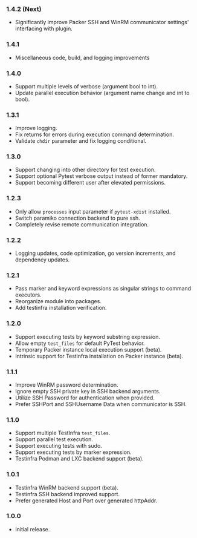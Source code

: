 ### 1.4.2 (Next)
- Significantly improve Packer SSH and WinRM communicator settings' interfacing with plugin.

### 1.4.1
- Miscellaneous code, build, and logging improvements

### 1.4.0
- Support multiple levels of verbose (argument bool to int).
- Update parallel execution behavior (argument name change and int to bool).

### 1.3.1
- Improve logging.
- Fix returns for errors during execution command determination.
- Validate `chdir` parameter and fix logging conditional.

### 1.3.0
- Support changing into other directory for test execution.
- Support optional Pytest verbose output instead of former mandatory.
- Support becoming different user after elevated permissions.

### 1.2.3
- Only allow `processes` input parameter if `pytest-xdist` installed.
- Switch paramiko connection backend to pure ssh.
- Completely revise remote communication integration.

### 1.2.2
- Logging updates, code optimization, go version increments, and dependency updates.

### 1.2.1
- Pass marker and keyword expressions as singular strings to command executors.
- Reorganize module into packages.
- Add testinfra installation verification.

### 1.2.0
- Support executing tests by keyword substring expression.
- Allow empty `test_files` for default PyTest behavior.
- Temporary Packer instance local execution support (beta).
- Intrinsic support for Testinfra installation on Packer instance (beta).

### 1.1.1
- Improve WinRM password determination.
- Ignore empty SSH private key in SSH backend arguments.
- Utilize SSH Password for authentication when provided.
- Prefer SSHPort and SSHUsername Data when communicator is SSH.

### 1.1.0
- Support multiple TestInfra `test_files`.
- Support parallel test execution.
- Support executing tests with sudo.
- Support executing tests by marker expression.
- Testinfra Podman and LXC backend support (beta).

### 1.0.1
- Testinfra WinRM backend support (beta).
- Testinfra SSH backend improved support.
- Prefer generated Host and Port over generated httpAddr.

### 1.0.0
- Initial release.
